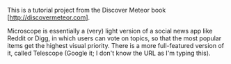 This is a tutorial project from the Discover Meteor book [http://discovermeteor.com].

Microscope is essentially a (very) light version of a social news app like Reddit or Digg, in which users can vote on topics, so that the most popular items get the highest visual priority. There is a more full-featured version of it, called Telescope (Google it; I don't know the URL as I'm typing this).